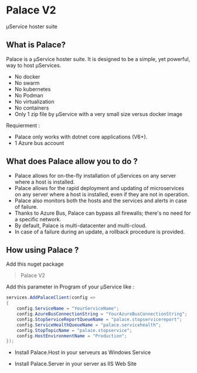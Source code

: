# Palace V2

µService hoster suite

## What is Palace?

Palace is a µService hoster suite. It is designed to be a simple, yet powerful, way to host µServices.

- No docker
- No swarm
- No kubernetes
- No Podman
- No virtualization
- No containers- Only 1 zip file by µService with a very small size versus docker imageRequierment : - Palace only works with dotnet core applications (V6+).
- 1 Azure bus account

## What does Palace allow you to do ?

- Palace allows for on-the-fly installation of µServices on any server where a host is installed.
- Palace allows for the rapid deployment and updating of microservices on any server where a host is installed, even if they are not in operation.
- Palace also monitors both the hosts and the services and alerts in case of failure.
- Thanks to Azure Bus, Palace can bypass all firewalls; there's no need for a specific network.
- By default, Palace is multi-datacenter and multi-cloud.
- In case of a failure during an update, a rollback procedure is provided.

## How using Palace ?

Add this nuget package 

> Palace V2

Add this parameter in Program of your µService like :

``` c#
services.AddPalaceClient(config =>
{
	config.ServiceName = "YourServiceName";
	config.AzureBusConnectionString = "YourAzureBusConnectionString";
	config.StopServiceReportQueueName = "palace.stopservicereport";
	config.ServiceHealthQueueName = "palace.servicehealth";
	config.StopTopicName = "palace.stopservice";
	config.HostEnvironmentName = "Production";
});
```

- Install Palace.Host in your serveurs as Windows Service

- Install Palace.Server in your server as IIS Web Site


 



 




